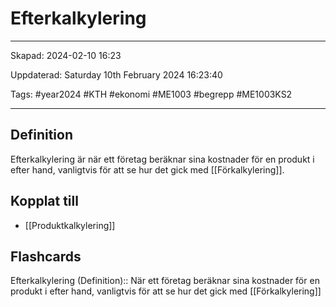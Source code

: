 # Efterkalkylering

---

Skapad: 2024-02-10 16:23

Uppdaterad: Saturday 10th February 2024 16:23:40

Tags: #year2024 #KTH #ekonomi #ME1003 #begrepp #ME1003KS2

---

## Definition

Efterkalkylering är när ett företag beräknar sina kostnader för en produkt i efter hand, vanligtvis för att se hur det gick med [[Förkalkylering]].

## Kopplat till

- [[Produktkalkylering]]

## Flashcards

Efterkalkylering (Definition):: När ett företag beräknar sina kostnader för en produkt i efter hand, vanligtvis för att se hur det gick med [[Förkalkylering]]
<!--SR:!2000-01-01,1,250!2024-02-17,4,270-->
